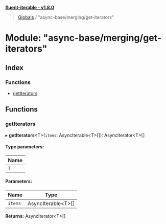 **[fluent-iterable - v1.8.0](../README.md)**

> [Globals](../README.md) / "async-base/merging/get-iterators"

# Module: "async-base/merging/get-iterators"

## Index

### Functions

* [getIterators](_async_base_merging_get_iterators_.md#getiterators)

## Functions

### getIterators

▸ **getIterators**\<T>(`items`: AsyncIterable\<T>[]): AsyncIterator\<T>[]

#### Type parameters:

Name |
------ |
`T` |

#### Parameters:

Name | Type |
------ | ------ |
`items` | AsyncIterable\<T>[] |

**Returns:** AsyncIterator\<T>[]
